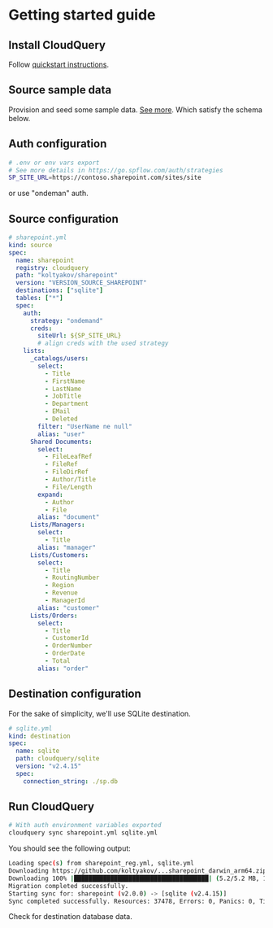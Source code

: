 # Getting started guide

## Install CloudQuery

Follow [quickstart instructions](https://www.cloudquery.io/docs/quickstart/).

## Source sample data

Provision and seed some sample data. [See more](https://github.com/koltyakov/cq-source-sharepoint/blob/main/cmd/seed/README.md). Which satisfy the schema below.

## Auth configuration

```bash
# .env or env vars export
# See more details in https://go.spflow.com/auth/strategies
SP_SITE_URL=https://contoso.sharepoint.com/sites/site
```

or use "ondeman" auth.

## Source configuration

```yaml
# sharepoint.yml
kind: source
spec:
  name: sharepoint
  registry: cloudquery
  path: "koltyakov/sharepoint"
  version: "VERSION_SOURCE_SHAREPOINT"
  destinations: ["sqlite"]
  tables: ["*"]
  spec:
    auth:
      strategy: "ondemand"
      creds:
        siteUrl: ${SP_SITE_URL}
        # align creds with the used strategy
    lists:
      _catalogs/users:
        select:
          - Title
          - FirstName
          - LastName
          - JobTitle
          - Department
          - EMail
          - Deleted
        filter: "UserName ne null"
        alias: "user"
      Shared Documents:
        select:
          - FileLeafRef
          - FileRef
          - FileDirRef
          - Author/Title
          - File/Length
        expand:
          - Author
          - File
        alias: "document"
      Lists/Managers:
        select:
          - Title
        alias: "manager"
      Lists/Customers:
        select:
          - Title
          - RoutingNumber
          - Region
          - Revenue
          - ManagerId
        alias: "customer"
      Lists/Orders:
        select:
          - Title
          - CustomerId
          - OrderNumber
          - OrderDate
          - Total
        alias: "order"
```

## Destination configuration

For the sake of simplicity, we'll use SQLite destination.

```yaml
# sqlite.yml
kind: destination
spec:
  name: sqlite
  path: cloudquery/sqlite
  version: "v2.4.15"
  spec:
    connection_string: ./sp.db
```

## Run CloudQuery

```bash
# With auth environment variables exported
cloudquery sync sharepoint.yml sqlite.yml
```

You should see the following output:

```bash
Loading spec(s) from sharepoint_reg.yml, sqlite.yml
Downloading https://github.com/koltyakov/...sharepoint_darwin_arm64.zip
Downloading 100% |█████████████████████████████████████| (5.2/5.2 MB, 10 MB/s)
Migration completed successfully.
Starting sync for: sharepoint (v2.0.0) -> [sqlite (v2.4.15)]
Sync completed successfully. Resources: 37478, Errors: 0, Panics: 0, Time: 21s
```

Check for destination database data.
